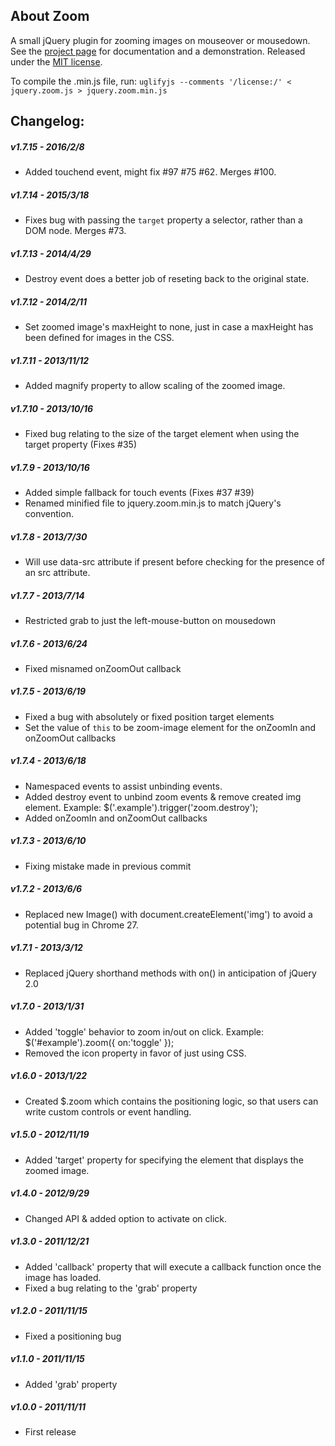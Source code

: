 ## About Zoom

A small jQuery plugin for zooming images on mouseover or mousedown. See the [project page](https://jacklmoore.com/zoom/) for documentation and a demonstration.  Released under the [MIT license](https://www.opensource.org/licenses/mit-license.php).

To compile the .min.js file, run: `uglifyjs --comments '/license:/' < jquery.zoom.js > jquery.zoom.min.js` 

## Changelog:

##### v1.7.15 - 2016/2/8
* Added touchend event, might fix #97 #75 #62.  Merges #100.

##### v1.7.14 - 2015/3/18
* Fixes bug with passing the `target` property a selector, rather than a DOM node. Merges #73.

##### v1.7.13 - 2014/4/29
* Destroy event does a better job of reseting back to the original state.

##### v1.7.12 - 2014/2/11
* Set zoomed image's maxHeight to none, just in case a maxHeight has been defined for images in the CSS.

##### v1.7.11 - 2013/11/12
* Added magnify property to allow scaling of the zoomed image.

##### v1.7.10 - 2013/10/16
* Fixed bug relating to the size of the target element when using the target property (Fixes #35)

##### v1.7.9 - 2013/10/16
* Added simple fallback for touch events (Fixes #37 #39)
* Renamed minified file to jquery.zoom.min.js to match jQuery's convention.

##### v1.7.8 - 2013/7/30
* Will use data-src attribute if present before checking for the presence of an src attribute.

##### v1.7.7 - 2013/7/14
* Restricted grab to just the left-mouse-button on mousedown

##### v1.7.6 - 2013/6/24
* Fixed misnamed onZoomOut callback

##### v1.7.5 - 2013/6/19
* Fixed a bug with absolutely or fixed position target elements
* Set the value of `this` to be zoom-image element for the onZoomIn and onZoomOut callbacks

##### v1.7.4 - 2013/6/18
* Namespaced events to assist unbinding events.
* Added destroy event to unbind zoom events & remove created img element. Example:
	$('.example').trigger('zoom.destroy');
* Added onZoomIn and onZoomOut callbacks

##### v1.7.3 - 2013/6/10
* Fixing mistake made in previous commit

##### v1.7.2 - 2013/6/6
* Replaced new Image() with document.createElement('img') to avoid a potential bug in Chrome 27.

##### v1.7.1 - 2013/3/12
* Replaced jQuery shorthand methods with on() in anticipation of jQuery 2.0

##### v1.7.0 - 2013/1/31
* Added 'toggle' behavior to zoom in/out on click.  Example: $('#example').zoom({ on:'toggle' });
* Removed the icon property in favor of just using CSS.

##### v1.6.0 - 2013/1/22
* Created $.zoom which contains the positioning logic, so that users can write custom controls or event handling.

##### v1.5.0 - 2012/11/19
* Added 'target' property for specifying the element that displays the zoomed image.

##### v1.4.0 - 2012/9/29
* Changed API & added option to activate on click.

##### v1.3.0 - 2011/12/21
* Added 'callback' property that will execute a callback function once the image has loaded.
* Fixed a bug relating to the 'grab' property

##### v1.2.0 - 2011/11/15
* Fixed a positioning bug

##### v1.1.0 - 2011/11/15
* Added 'grab' property

##### v1.0.0 - 2011/11/11
* First release